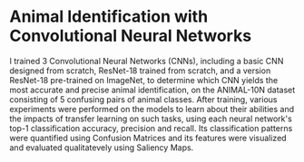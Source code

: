 # Animal Identification with Convolutional Neural Networks


I trained 3 Convolutional Neural Networks (CNNs), including a basic CNN designed from scratch, ResNet-18 trained from scratch, and a version ResNet-18 pre-trained on ImageNet, to determine which CNN yields the most accurate and precise animal identification, on the ANIMAL-10N dataset consisting of 5 confusing pairs of animal classes. After training, various experiments were performed on the models to learn about their abilities and the impacts of transfer learning on such tasks, using each neural network's top-1 classification accuracy, precision and recall. Its classification patterns were quantified using Confusion Matrices and its features were visualized and evaluated qualitatevely using Saliency Maps.
